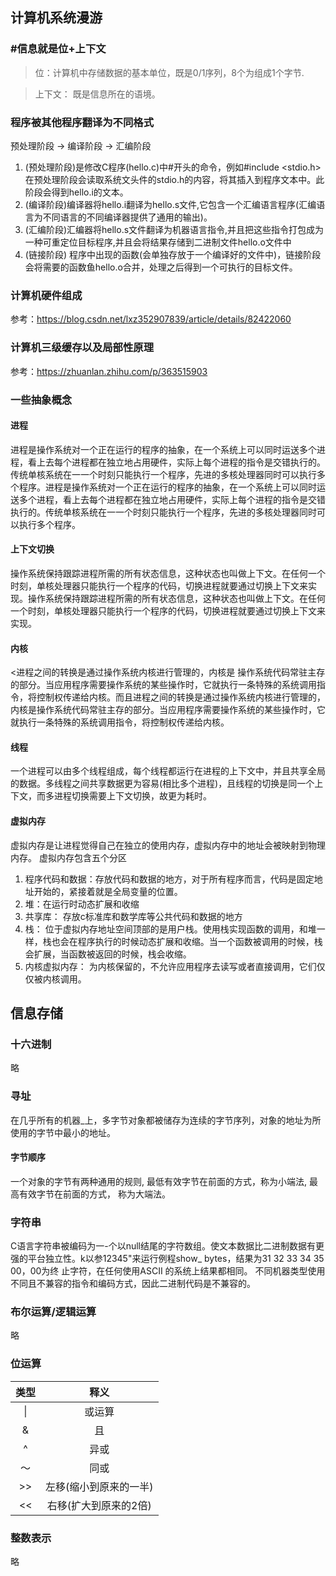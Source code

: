 ## 计算机系统漫游
### #信息就是位+上下文
> 位：计算机中存储数据的基本单位，既是0/1序列，8个为组成1个字节.

> 上下文： 既是信息所在的语境。
### 程序被其他程序翻译为不同格式

预处理阶段 -> 编译阶段 -> 汇编阶段
1. (预处理阶段)是修改C程序(hello.c)中#开头的命令，例如#include <stdio.h> 在预处理阶段会读取系统文头件的stdio.h的内容，将其插入到程序文本中。此阶段会得到hello.i的文本。
2. (编译阶段)编译器将hello.i翻译为hello.s文件,它包含一个汇编语言程序(汇编语言为不同语言的不同编译器提供了通用的输出)。
3. (汇编阶段)汇编器将hello.s文件翻译为机器语言指令,并且把这些指令打包成为一种可重定位目标程序,并且会将结果存储到二进制文件hello.o文件中
4. (链接阶段) 程序中出现的函数(会单独存放于一个编译好的文件中)，链接阶段会将需要的函数鱼hello.o合并，处理之后得到一个可执行的目标文件。

### 计算机硬件组成
参考：https://blog.csdn.net/lxz352907839/article/details/82422060
### 计算机三级缓存以及局部性原理
参考：https://zhuanlan.zhihu.com/p/363515903
### 一些抽象概念
#### 进程
进程是操作系统对一个正在运行的程序的抽象，在一个系统上可以同时运送多个进程，看上去每个进程都在独立地占用硬件，实际上每个进程的指令是交错执行的。传统单核系统在一一个时刻只能执行一个程序，先进的多核处理器同时可以执行多个程序。进程是操作系统对一个正在运行的程序的抽象，在一个系统上可以同时运送多个进程，看上去每个进程都在独立地占用硬件，实际上每个进程的指令是交错执行的。传统单核系统在一一个时刻只能执行一个程序，先进的多核处理器同时可以执行多个程序。
#### 上下文切换
操作系统保持跟踪进程所需的所有状态信息，这种状态也叫做上下文。在任何一个时刻，单核处理器只能执行一个程序的代码，切换进程就要通过切换上下文来实现。操作系统保持跟踪进程所需的所有状态信息，这种状态也叫做上下文。在任何一个时刻，单核处理器只能执行一个程序的代码，切换进程就要通过切换上下文来实现。
#### 内核
<进程之间的转换是通过操作系统内核进行管理的，内核是
操作系统代码常驻主存的部分。当应用程序需要操作系统的某些操作时，它就执行一条特殊的系统调用指令，将控制权传递给内核。而且进程之间的转换是通过操作系统内核进行管理的，内核是操作系统代码常驻主存的部分。当应用程序需要操作系统的某些操作时，它就执行一条特殊的系统调用指令，将控制权传递给内核。
#### 线程
一个进程可以由多个线程组成，每个线程都运行在进程的上下文中，并且共享全局的数据。多线程之间共享数据更为容易(相比多个进程)，且线程的切换是同一个上下文，而多进程切换需要上下文切换，故更为耗时。
#### 虚拟内存
虚拟内存是让进程觉得自己在独立的使用内存，虚拟内存中的地址会被映射到物理内存。
虚拟内存包含五个分区
1. 程序代码和数据：存放代码和数据的地方，对于所有程序而言，代码是固定地址开始的，紧接着就是全局变量的位置。
2. 堆：在运行时动态扩展和收缩
3. 共享库： 存放c标准库和数学库等公共代码和数据的地方
4. 栈： 位于虚拟内存地址空间顶部的是用户栈。使用栈实现函数的调用，和堆一样，栈也会在程序执行的时候动态扩展和收缩。当一个函数被调用的时候，栈会扩展，当函数被返回的时候，栈会收缩。
5. 内核虚拟内存： 为内核保留的，不允许应用程序去读写或者直接调用，它们仅仅被内核调用。

## 信息存储
### 十六进制
略
### 寻址
在几乎所有的机器_上，多字节对象都被储存为连续的字节序列，对象的地址为所使用的字节中最小的地址。
#### 字节顺序
一个对象的字节有两种通用的规则,
最低有效字节在前面的方式，称为小端法,
最高有效字节在前面的方式，
称为大端法。
### 字符串
C语言字符串被编码为一-个以null结尾的字符数组。使文本数据比二进制数据有更强的平台独立性。k以参12345"来运行例程show_ bytes，结果为31 32 33 34 35 00，00为终 止字符，在任何使用ASCII
的系统上结果都相同。
不同机器类型使用不同且不兼容的指令和编码方式，因此二进制代码是不兼容的。
### 布尔运算/逻辑运算
略
### 位运算
| 类型 | 释义 |
| :--: | :-: |
| \| | 或运算 |
|&|且|
|^|异或|
|～|同或|
|>>|左移(缩小到原来的一半)|
|<<|右移(扩大到原来的2倍)|
### 整数表示
略



